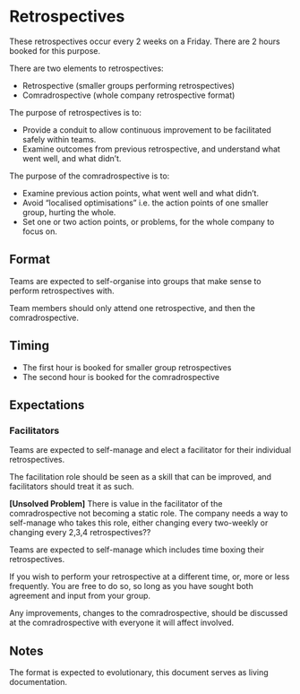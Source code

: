 # Retrospectives

These retrospectives occur every 2 weeks on a Friday. There are 2 hours booked for this purpose. 

There are two elements to retrospectives:

* Retrospective (smaller groups performing retrospectives)
* Comradrospective (whole company retrospective format)

The purpose of retrospectives is to:

* Provide a conduit to allow continuous improvement to be facilitated safely within teams.
* Examine outcomes from previous retrospective, and understand what went well, and what didn’t.

The purpose of the comradrospective is to:

*  Examine previous action points, what went well and what didn’t.
*  Avoid “localised optimisations” i.e. the action points of one smaller group, hurting the whole.
*  Set one or two action points, or problems, for the whole company to focus on.

## Format

Teams are expected to self-organise into groups that make sense to perform retrospectives with.

Team members should only attend one retrospective, and then the comradrospective.

## Timing

* The first hour is booked for smaller group retrospectives
* The second hour is booked for the comradrospective

## Expectations

### Facilitators

Teams are expected to self-manage and elect a facilitator for their individual retrospectives.

The facilitation role should be seen as a skill that can be improved, and facilitators should treat it as such.

**[Unsolved Problem]** There is value in the facilitator of the comradrospective not becoming a static role. The company needs a way to self-manage who takes this role, either changing every two-weekly or changing every 2,3,4 retrospectives??

Teams are expected to self-manage which includes time boxing their retrospectives.

If you wish to perform your retrospective at a different time, or, more or less frequently. You are free to do so, so long as you have sought both agreement and input from your group.

Any improvements, changes to the comradrospective, should be discussed at the comradrospective with everyone it will affect involved.

## Notes

The format is expected to evolutionary, this document serves as living documentation. 
